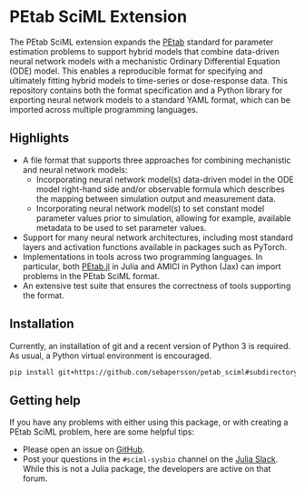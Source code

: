 # PEtab SciML Extension

The PEtab SciML extension expands the [PEtab](https://petab.readthedocs.io/en/latest/) standard for parameter estimation problems to support hybrid models that combine data-driven neural network models with a mechanistic Ordinary Differential Equation (ODE) model. This enables a reproducible format for specifying and ultimately fitting hybrid models to time-series or dose-response data. This repository contains both the format specification and a Python library for exporting neural network models to a standard YAML format, which can be imported across multiple programming languages.

## Highlights

* A file format that supports three approaches for combining mechanistic and neural network models:
  * Incorporating neural network model(s) data-driven model in the ODE model right-hand side and/or observable formula which describes the mapping between simulation output and measurement data.
  * Incorporating neural network model(s) to set constant model parameter values prior to simulation, allowing for example, available metadata to be used to set parameter values.
* Support for many neural network architectures, including most standard layers and activation functions available in packages such as PyTorch.
* Implementations in tools across two programming languages. In particular, both [PEtab.jl](https://github.com/sebapersson/PEtab.jl) in Julia and AMICI in Python (Jax) can import problems in the PEtab SciML format.
* An extensive test suite that ensures the correctness of tools supporting the format.

## Installation

Currently, an installation of git and a recent version of Python 3 is required. As usual, a Python virtual environment is encouraged.

```bash
pip install git+https://github.com/sebapersson/petab_sciml#subdirectory=src/python&egg=petab_sciml
```

## Getting help

If you have any problems with either using this package, or with creating a PEtab SciML problem, here are some helpful tips:

* Please open an issue on [GitHub](https://github.com/sebapersson/petab_sciml/issues).
* Post your questions in the `#sciml-sysbio` channel on the [Julia Slack](https://julialang.org/slack/). While this is not a Julia package, the developers are active on that forum.
